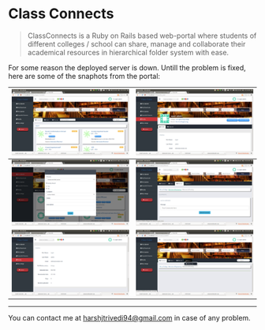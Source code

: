 # Class Connects

> ClassConnects is a Ruby on Rails based web-portal where students of different colleges / school can share, manage and collaborate their academical resources in hierarchical folder system with ease.

For some reason the deployed server is down. Untill the problem is fixed, here are some of the snaphots from the portal:

![Image1](README-Images/1.png?raw=true)  |  ![Image2](README-Images/2.png?raw=true)
:-------------------------:|:-------------------------:
![Image3](README-Images/3.png?raw=true)  |  ![Image4](README-Images/4.png?raw=true)
![Image5](README-Images/5.png?raw=true)  |  ![Image6](README-Images/6.png?raw=true)
---

You can contact me at harshjtrivedi94@gmail.com in case of any problem.
